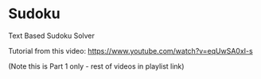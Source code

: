 # Sudoku
Text Based Sudoku Solver

Tutorial from this video:
https://www.youtube.com/watch?v=eqUwSA0xI-s

(Note this is Part 1 only - rest of videos in playlist link)

